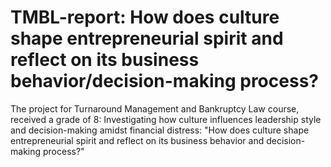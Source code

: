 # TMBL-report: How does culture shape entrepreneurial spirit and reflect on its business behavior/decision-making process?
The project for Turnaround Management and Bankruptcy Law course, received a grade of 8: Investigating how culture influences leadership style and decision-making amidst financial distress: "How does culture shape entrepreneurial spirit and reflect on its business behavior and decision-making process?"
